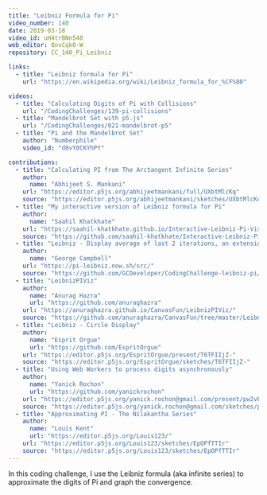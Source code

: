 ```yaml
---
title: "Leibniz Formula for Pi"
video_number: 140
date: 2019-03-18
video_id: uH4trBNn540
web_editor: 8nvCqk0-W
repository: CC_140_Pi_Leibniz

links:
  - title: "Leibniz formula for Pi"
    url: "https://en.wikipedia.org/wiki/Leibniz_formula_for_%CF%80"

videos:
  - title: "Calculating Digits of Pi with Collisions"
    url: "/CodingChallenges/139-pi-collisions"
  - title: "Mandelbrot Set with p5.js"
    url: "/CodingChallenges/021-mandelbrot-p5"
  - title: "Pi and the Mandelbrot Set"
    author: "Numberphile"
    video_id: "d0vY0CKYhPY"

contributions:
  - title: "Calculating PI from The Arctangent Infinite Series"
    author:
      name: "Abhijeet S. Mankani"
    url: "https://editor.p5js.org/abhijeetmankani/full/UXbtMlcKq"
    source: "https://editor.p5js.org/abhijeetmankani/sketches/UXbtMlcKq"
  - title: "My interactive version of Leibniz formula for Pi"
    author:
      name: "Saahil Khatkhate"
    url: "https://saahil-khatkhate.github.io/Interactive-Leibniz-Pi-Visualization/"
    source: "https://github.com/saahil-khatkhate/Interactive-Leibniz-Pi-Visualization"
  - title: "Leibniz - Display average of last 2 iterations, an extension of Shiffman's p5 code."
    author:
      name: "George Campbell"
    url: "https://pi-leibniz.now.sh/src/"
    source: "https://github.com/GCDeveloper/CodingChallenge-leibniz-pi/tree/master/src"
  - title: "LeibnizPIViz"
    author:
      name: "Anurag Hazra"
      url: "https://github.com/anuraghazra"
    url: "https://anuraghazra.github.io/CanvasFun/LeibnizPIViz/"
    source: "https://github.com/anuraghazra/CanvasFun/tree/master/LeibnizPIViz"
  - title: "Leibniz - Circle Display"
    author:
      name: "Esprit Orgue"
      url: "https://github.com/EspritOrgue"
    url: "https://editor.p5js.org/EspritOrgue/present/T6TFIIjZ-"
    source: "https://editor.p5js.org/EspritOrgue/sketches/T6TFIIjZ-"
  - title: "Using Web Workers to process digits asynchronously"
    author:
      name: "Yanick Rochon"
      url: "https://github.com/yanickrochon"
    url: "https://editor.p5js.org/yanick.rochon@gmail.com/present/pw2vbYLJa"
    source: "https://editor.p5js.org/yanick.rochon@gmail.com/sketches/pw2vbYLJa"
  - title: "Approximating PI - The Nilakantha Series"
    author:
      name: "Louis Kent"
      url: "https://editor.p5js.org/Louis123/"
    url: "https://editor.p5js.org/Louis123/sketches/EpOPfTTIr"
    source: "https://editor.p5js.org/Louis123/sketches/EpOPfTTIr"
---
```


In this coding challenge, I use the Leibniz formula (aka infinite series) to approximate the digits of Pi and graph the convergence.
